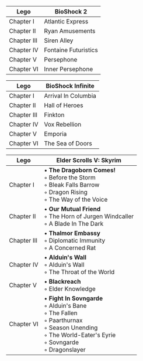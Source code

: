 |Lego|BioShock 2|
|---|---|
| Chapter I | Atlantic Express |
| Chapter II | Ryan Amusements | 
| Chapter III | Siren Alley |
| Chapter IV | Fontaine Futuristics |
| Chapter V | Persephone |
| Chapter VI | Inner Persephone |

|Lego|BioShock Infinite|
|---|---|
| Chapter I | Arrival In Columbia |
| Chapter II | Hall of Heroes | 
| Chapter III | Finkton | 
| Chapter IV | Vox Rebellion |
| Chapter V | Emporia |
| Chapter VI | The Sea of Doors |

|Lego|Elder Scrolls V: Skyrim|
|---|---|
| Chapter I | • **The Dragoborn Comes!**<br/>◦ Before the Storm<br/>◦ Bleak Falls Barrow<br/>◦ Dragon Rising<br/>◦ The Way of the Voice |
| Chapter II | • **Our Mutual Friend**<br/>◦ The Horn of Jurgen Windcaller<br/>◦ A Blade In The Dark |
| Chapter III | • **Thalmor Embassy**<br/>◦ Diplomatic Immunity<br/>◦ A Concerned Rat |
| Chapter IV | • **Alduin's Wall**<br/>◦ Alduin's Wall<br/>◦ The Throat of the World  |
| Chapter V | • **Blackreach**<br/>◦ Elder Knowledge |
| Chapter VI | • **Fight In Sovngarde**<br/>◦ Alduin's Bane<br/>◦ The Fallen<br/>◦ Paarthurnax<br/>◦ Season Unending<br/>◦ The World-Eater's Eyrie<br/>◦ Sovngarde<br/>◦ Dragonslayer | 


